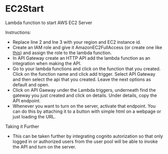 # EC2Start
Lambda function to start AWS EC2 Server

Instructions:
- Replace line 2 and lne 3 with your region and EC2 instance id. 
- Create an IAM role and give it AmazonEC2FullAccess (or create one like [this](https://docs.aws.amazon.com/IAM/latest/UserGuide/reference_policies_examples_ec2_tag-owner.html)) and assign the role to the lambda function. 
- In API Gateway create an HTTP API add the lambda function as an integration when making the API. 
- Go to your lambda functions and click on the function that you created. Click on the function name and click add trigger. Select API Gateway and then select the api that you created. Leave the next options as default and open. 
- Click on API Gaeway under the Lambda triggers, underneath find the gateway you just created and click on details. Under details, copy the API endpoint. 
- Whenever you want to turn on the server, activate that endpoint. You can do this by attaching it to a button with simple html on a webpage or just loading the URL. 

Taking it Further
- This can be taken further by integrating cognito autorization so that only logged in or authorized users from the user pool will be able to invoke the API and turn on the server.
